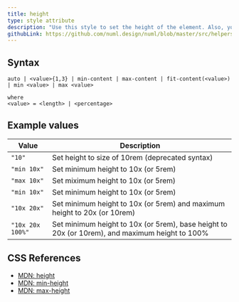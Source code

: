 ```yaml
---
title: height
type: style attribute
description: "Use this style to set the height of the element. Also, you can set minimum and maximum height."
githubLink: https://github.com/numl.design/numl/blob/master/src/helpers.js#L152
---
```


## Syntax

```
auto | <value>{1,3} | min-content | max-content | fit-content(<value>) | min <value> | max <value>

where
<value> = <length> | <percentage>
```

## Example values

|Value|Description|
|----|----|
|`"10"`|Set height to size of 10rem (deprecated syntax)|
|`"min 10x"`|Set minimum height to 10x (or 5rem)|
|`"max 10x"`|Set miximum height to 10x (or 5rem)|
|`"min 10x"`|Set minimum height to 10x (or 5rem)|
|`"10x 20x"`|Set minimum height to 10x (or 5rem) and maximum height to 20x (or 10rem)|
|`"10x 20x 100%"`|Set minimum height to 10x (or 5rem), base height to 20x (or 10rem), and maximum height to 100%|

## CSS References

* [MDN: height](!https://developer.mozilla.org/en-US/docs/Web/CSS/height)
* [MDN: min-height](!https://developer.mozilla.org/en-US/docs/Web/CSS/min-height)
* [MDN: max-height](!https://developer.mozilla.org/en-US/docs/Web/CSS/max-height)
